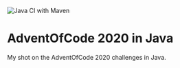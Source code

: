 ![Java CI with Maven](https://github.com/Alex1607/AdventOfCode2020/workflows/Java%20CI%20with%20Maven/badge.svg)

# AdventOfCode 2020 in Java

My shot on the AdventOfCode 2020 challenges in Java.
